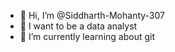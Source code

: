 - 👋 Hi, I’m @Siddharth-Mohanty-307
- 👀 I want to be a data analyst
- 🌱 I’m currently learning about git

<!---
Siddharth-Mohanty-308/Siddharth-Mohanty-308 is a ✨ special ✨ repository because its `README.md` (this file) appears on your GitHub profile.
You can click the Preview link to take a look at your changes.
--->
